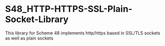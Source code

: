 # S48_HTTP-HTTPS-SSL-Plain-Socket-Library
This library for Scheme 48 implements http/https based in SSL/TLS sockets as well as plain sockets
